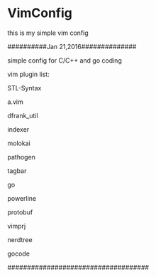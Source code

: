 # VimConfig
this is my simple vim config

##########Jan 21,2016##############

simple config for C/C++ and go coding

vim plugin list:

STL-Syntax

a.vim

dfrank_util

indexer

molokai

pathogen

tagbar

go

powerline

protobuf

vimprj

nerdtree

gocode

####################################

